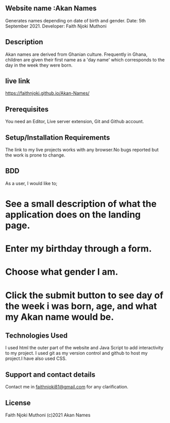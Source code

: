## Website name :Akan Names
Generates names depending on date of birth and gender.
Date: 5th September 2021. 
Developer: Faith Njoki Muthoni

## Description
Akan names are derived from Ghanian culture. Frequently in Ghana, children are given their first name as a 'day name' which corresponds to the day in the week they were born.
## live link
https://faithnjoki.github.io/Akan-Names/

## Prerequisites
 You need an Editor, Live server extension, Git and Github account.


## Setup/Installation Requirements
The link to my live projects works with any browser.No bugs reported but the work is prone to change.

## BDD
As a user, I would like to;

# See a small description of what the application does on the landing page.
# Enter my birthday through a form.
# Choose what gender I am.
# Click the submit button to see day of the week i was born, age, and what my Akan name would be.

## Technologies Used
I used html the outer part of the website and Java Script to add interactivity to my project. I used git as my version control and github to host my project.I have also used CSS.

## Support and contact details
Contact me in faithnjoki81@gmail.com for any clarification.

## License
Faith Njoki Muthoni (c)2021 Akan Names